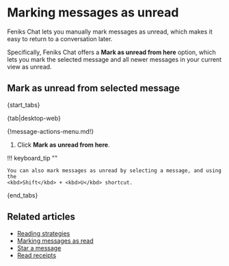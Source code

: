 # Marking messages as unread

Feniks Chat lets you manually mark messages as unread, which makes it easy to return
to a conversation later.

Specifically, Feniks Chat offers a **Mark as unread from here** option, which lets you
mark the selected message and all newer messages in your current view as unread.

## Mark as unread from selected message

{start_tabs}

{tab|desktop-web}

{!message-actions-menu.md!}

1. Click **Mark as unread from here**.

!!! keyboard_tip ""

    You can also mark messages as unread by selecting a message, and using the
    <kbd>Shift</kbd> + <kbd>U</kbd> shortcut.

{end_tabs}

## Related articles

* [Reading strategies](/help/reading-strategies)
* [Marking messages as read](/help/marking-messages-as-read)
* [Star a message](/help/star-a-message)
* [Read receipts](/help/read-receipts)
